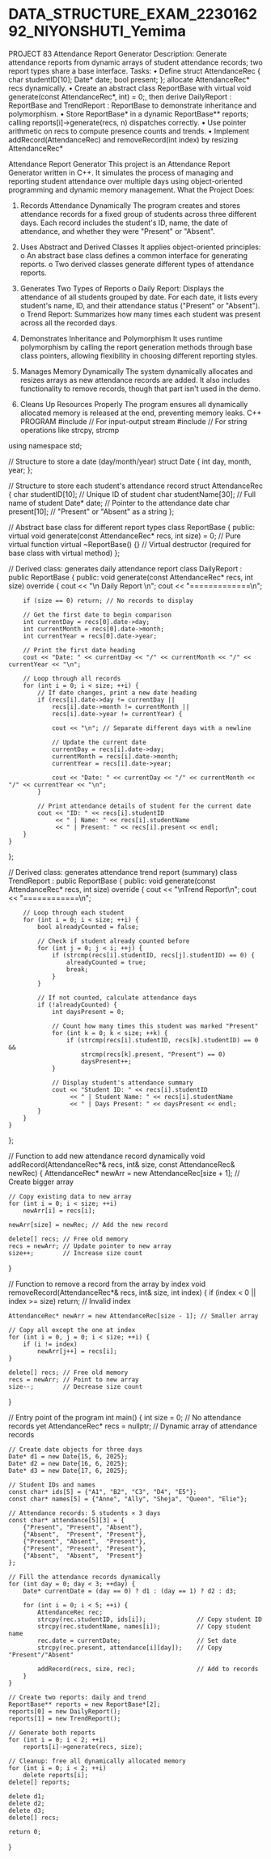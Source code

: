 # DATA_STRUCTURE_EXAM_223016292_NIYONSHUTI_Yemima
PROJECT 83
Attendance Report Generator Description: Generate attendance reports from dynamic arrays of student attendance records; two report types share a base interface. Tasks:
•	Define struct AttendanceRec { char studentID[10]; Date* date; bool present; }; allocate AttendanceRec* recs dynamically. 
•	Create an abstract class ReportBase with virtual void generate(const AttendanceRec*, int) = 0;, then derive DailyReport : ReportBase and TrendReport : ReportBase to demonstrate inheritance and polymorphism.
•	Store ReportBase* in a dynamic ReportBase** reports; calling reports[i]->generate(recs, n) dispatches correctly. 
•	Use pointer arithmetic on recs to compute presence counts and trends. 
•	Implement addRecord(AttendanceRec) and removeRecord(int index) by resizing AttendanceRec*

Attendance Report Generator
This project is an Attendance Report Generator written in C++. It simulates the process of managing and reporting student attendance over multiple days using object-oriented programming and dynamic memory management.
What the Project Does:
1.	Records Attendance Dynamically
The program creates and stores attendance records for a fixed group of students across three different days. Each record includes the student's ID, name, the date of attendance, and whether they were "Present" or "Absent".

2.	Uses Abstract and Derived Classes
It applies object-oriented principles:
o	An abstract base class defines a common interface for generating reports.
o	Two derived classes generate different types of attendance reports.

3.	Generates Two Types of Reports
o	Daily Report: Displays the attendance of all students grouped by date. For each date, it lists every student's name, ID, and their attendance status ("Present" or "Absent").
o	Trend Report: Summarizes how many times each student was present across all the recorded days.

4.	Demonstrates Inheritance and Polymorphism
It uses runtime polymorphism by calling the report generation methods through base class pointers, allowing flexibility in choosing different reporting styles.
5.	Manages Memory Dynamically
The system dynamically allocates and resizes arrays as new attendance records are added. It also includes functionality to remove records, though that part isn't used in the demo.

6.	Cleans Up Resources Properly
The program ensures all dynamically allocated memory is released at the end, preventing memory leaks.
C++ PROGRAM
#include <iostream>   // For input-output stream
#include <cstring>    // For string operations like strcpy, strcmp

using namespace std;

// Structure to store a date (day/month/year)
struct Date {
    int day, month, year;
};

// Structure to store each student's attendance record
struct AttendanceRec {
    char studentID[10];       // Unique ID of student
    char studentName[30];     // Full name of student
    Date* date;               // Pointer to the attendance date
    char present[10];         // "Present" or "Absent" as a string
};

// Abstract base class for different report types
class ReportBase {
public:
    virtual void generate(const AttendanceRec* recs, int size) = 0; // Pure virtual function
    virtual ~ReportBase() {} // Virtual destructor (required for base class with virtual method)
};

// Derived class: generates daily attendance report
class DailyReport : public ReportBase {
public:
    void generate(const AttendanceRec* recs, int size) override {
        cout << "\n Daily Report \n";
        cout << "=============\n";

        if (size == 0) return; // No records to display

        // Get the first date to begin comparison
        int currentDay = recs[0].date->day;
        int currentMonth = recs[0].date->month;
        int currentYear = recs[0].date->year;

        // Print the first date heading
        cout << "Date: " << currentDay << "/" << currentMonth << "/" << currentYear << "\n";

        // Loop through all records
        for (int i = 0; i < size; ++i) {
            // If date changes, print a new date heading
            if (recs[i].date->day != currentDay || 
                recs[i].date->month != currentMonth || 
                recs[i].date->year != currentYear) {

                cout << "\n"; // Separate different days with a newline

                // Update the current date
                currentDay = recs[i].date->day;
                currentMonth = recs[i].date->month;
                currentYear = recs[i].date->year;

                cout << "Date: " << currentDay << "/" << currentMonth << "/" << currentYear << "\n";
            }

            // Print attendance details of student for the current date
            cout << "ID: " << recs[i].studentID
                 << " | Name: " << recs[i].studentName
                 << " | Present: " << recs[i].present << endl;
        }
    }
};

// Derived class: generates attendance trend report (summary)
class TrendReport : public ReportBase {
public:
    void generate(const AttendanceRec* recs, int size) override {
        cout << "\nTrend Report\n";
        cout << "============\n";

        // Loop through each student
        for (int i = 0; i < size; ++i) {
            bool alreadyCounted = false;

            // Check if student already counted before
            for (int j = 0; j < i; ++j) {
                if (strcmp(recs[i].studentID, recs[j].studentID) == 0) {
                    alreadyCounted = true;
                    break;
                }
            }

            // If not counted, calculate attendance days
            if (!alreadyCounted) {
                int daysPresent = 0;

                // Count how many times this student was marked "Present"
                for (int k = 0; k < size; ++k) {
                    if (strcmp(recs[i].studentID, recs[k].studentID) == 0 &&
                        strcmp(recs[k].present, "Present") == 0)
                        daysPresent++;
                }

                // Display student's attendance summary
                cout << "Student ID: " << recs[i].studentID
                     << " | Student Name: " << recs[i].studentName
                     << " | Days Present: " << daysPresent << endl;
            }
        }
    }
};

// Function to add new attendance record dynamically
void addRecord(AttendanceRec*& recs, int& size, const AttendanceRec& newRec) {
    AttendanceRec* newArr = new AttendanceRec[size + 1]; // Create bigger array

    // Copy existing data to new array
    for (int i = 0; i < size; ++i)
        newArr[i] = recs[i];

    newArr[size] = newRec; // Add the new record

    delete[] recs; // Free old memory
    recs = newArr; // Update pointer to new array
    size++;        // Increase size count
}

// Function to remove a record from the array by index
void removeRecord(AttendanceRec*& recs, int& size, int index) {
    if (index < 0 || index >= size) return; // Invalid index

    AttendanceRec* newArr = new AttendanceRec[size - 1]; // Smaller array

    // Copy all except the one at index
    for (int i = 0, j = 0; i < size; ++i) {
        if (i != index)
            newArr[j++] = recs[i];
    }

    delete[] recs; // Free old memory
    recs = newArr; // Point to new array
    size--;        // Decrease size count
}

// Entry point of the program
int main() {
    int size = 0; // No attendance records yet
    AttendanceRec* recs = nullptr; // Dynamic array of attendance records

    // Create date objects for three days
    Date* d1 = new Date{15, 6, 2025};
    Date* d2 = new Date{16, 6, 2025};
    Date* d3 = new Date{17, 6, 2025};

    // Student IDs and names
    const char* ids[5] = {"A1", "B2", "C3", "D4", "E5"};
    const char* names[5] = {"Anne", "Ally", "Sheja", "Queen", "Elie"};

    // Attendance records: 5 students × 3 days
    const char* attendance[5][3] = {
        {"Present", "Present", "Absent"},
        {"Absent",  "Present", "Present"},
        {"Present", "Absent",  "Present"},
        {"Present", "Present", "Present"},
        {"Absent",  "Absent",  "Present"}
    };

    // Fill the attendance records dynamically
    for (int day = 0; day < 3; ++day) {
        Date* currentDate = (day == 0) ? d1 : (day == 1) ? d2 : d3;

        for (int i = 0; i < 5; ++i) {
            AttendanceRec rec;
            strcpy(rec.studentID, ids[i]);              // Copy student ID
            strcpy(rec.studentName, names[i]);          // Copy student name
            rec.date = currentDate;                     // Set date
            strcpy(rec.present, attendance[i][day]);    // Copy "Present"/"Absent"

            addRecord(recs, size, rec);                 // Add to records
        }
    }

    // Create two reports: daily and trend
    ReportBase** reports = new ReportBase*[2];
    reports[0] = new DailyReport();
    reports[1] = new TrendReport();

    // Generate both reports
    for (int i = 0; i < 2; ++i)
        reports[i]->generate(recs, size);

    // Cleanup: free all dynamically allocated memory
    for (int i = 0; i < 2; ++i)
        delete reports[i];
    delete[] reports;

    delete d1;
    delete d2;
    delete d3;
    delete[] recs;

    return 0;
}

